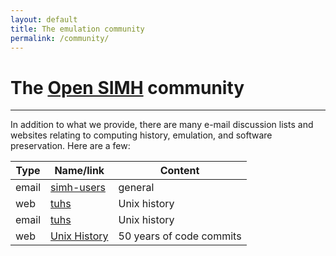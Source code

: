 ```yaml
---
layout: default
title: The emulation community
permalink: /community/
---
```


# The [Open SIMH](/) community

---

In addition to what we provide, there are many e-mail discussion lists and websites relating to computing history, emulation, and software preservation. Here are a few:

| Type  | Name/link                                                       | Content                  |
| ----- | --------------------------------------------------------------- | ------------------------ |
| email | [simh-users](contacts)                                          | general                  |
| web   | [tuhs](https://www.tuhs.org/)                                   | Unix history             |
| email | [tuhs](https://minnie.tuhs.org/mailman/listinfo/tuhs)           | Unix history             |
| web   | [Unix History](https://github.com/dspinellis/unix-history-repo) | 50 years of code commits |
